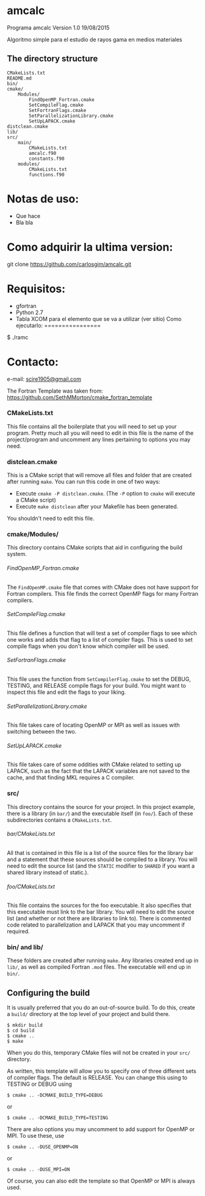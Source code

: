 # amcalc

Programa amcalc Version 1.0 19/08/2015

Algoritmo simple para el estudio de rayos gama en medios materiales


## The directory structure ##

    CMakeLists.txt
    README.md
    bin/
    cmake/
        Modules/
            FindOpenMP_Fortran.cmake
            SetCompileFlag.cmake
            SetFortranFlags.cmake
            SetParallelizationLibrary.cmake
            SetUpLAPACK.cmake
    distclean.cmake
    lib/
    src/
        main/
            CMakeLists.txt
            amcalc.f90
            constants.f90
        modules/
            CMakeLists.txt
            functions.f90


Notas de uso:
=============

- Que hace
- Bla bla

Como adquirir la ultima version:
================================

git clone https://github.com/carlosgim/amcalc.git


Requisitos:
===========

- gfortran
- Python 2.7
- Tabla XCOM para el elemento que se va a utilizar (ver sitio)
Como ejecutarlo:
================

$ ./ramc

Contacto:
=========

e-mail: scire1905@gmail.com


The Fortran Template was taken from: https://github.com/SethMMorton/cmake_fortran_template
            
### CMakeLists.txt ###

This file contains all the boilerplate that you will need to set up your program.  Pretty much all you will need to edit in this file is the name of the project/program and uncomment any lines pertaining to options you may need. 

### distclean.cmake ###

This is a CMake script that will remove all files and folder that are created after running `make`.  You can run this code in one of two ways:

* Execute `cmake -P distclean.cmake`. (The `-P` option to `cmake` will execute a CMake script)
* Execute `make distclean` after your Makefile has been generated.

You shouldn't need to edit this file.

### cmake/Modules/ ###

This directory contains CMake scripts that aid in configuring the build system.

###### FindOpenMP_Fortran.cmake ######

The `FindOpenMP.cmake` file that comes with CMake does not have support for Fortran compilers.  This file finds the correct OpenMP flags for many Fortran compilers.

###### SetCompileFlag.cmake ######

This file defines a function that will test a set of compiler flags to see which one works and adds that flag to a list of compiler flags.  This is used to set compile flags when you don't know which compiler will be used.

###### SetFortranFlags.cmake ######

This file uses the function from `SetCompilerFlag.cmake` to set the DEBUG, TESTING, and RELEASE compile flags for your build.  You might want to inspect this file and edit the flags to your liking.

###### SetParallelizationLibrary.cmake ######

This file takes care of locating OpenMP or MPI as well as issues with switching between the two.

###### SetUpLAPACK.cmake ######

This file takes care of some oddities with CMake related to setting up LAPACK, such as the fact that the LAPACK variables are not saved to the cache, and that finding MKL requires a C compiler.

### src/ ###

This directory contains the source for your project.  In this project example, there is a library (in `bar/`) and the executable itself (in `foo/`).  Each of these subdirectories contains a `CMakeLists.txt`.  

###### bar/CMakeLists.txt ######

All that is contained in this file is a list of the source files for the library bar and a statement that these sources should be compiled to a library.  You will need to edit the source list (and the `STATIC` modifier to `SHARED` if you want a shared library instead of static.).

###### foo/CMakeLists.txt ######

This file contains the sources for the foo executable.  It also specifies that this executable must link to the bar library.  You will need to edit the source list (and whether or not there are libraries to link to).  There is commented code related to parallelization and LAPACK that you may uncomment if required.

### bin/ and lib/ ###

These folders are created after running `make`.  Any libraries created end up in `lib/`, as well as compiled Fortran `.mod` files.  The executable will end up in `bin/`.  

## Configuring the build ##

It is usually preferred that you do an out-of-source build.  To do this, create a `build/` directory at the top level of your project and build there.  

    $ mkdir build
    $ cd build
    $ cmake ..
    $ make
    
When you do this, temporary CMake files will not be created in your `src/` directory.  

As written, this template will allow you to specify one of three different sets of compiler flags.  The default is RELEASE.  You can change this using to TESTING or DEBUG using

    $ cmake .. -DCMAKE_BUILD_TYPE=DEBUG
    
or

    $ cmake .. -DCMAKE_BUILD_TYPE=TESTING
    
There are also options you may uncomment to add support for OpenMP or MPI.  To use these, use

    $ cmake .. -DUSE_OPENMP=ON
    
or

    $ cmake .. -DUSE_MPI=ON
    
Of course, you can also edit the template so that OpenMP or MPI is always used.
